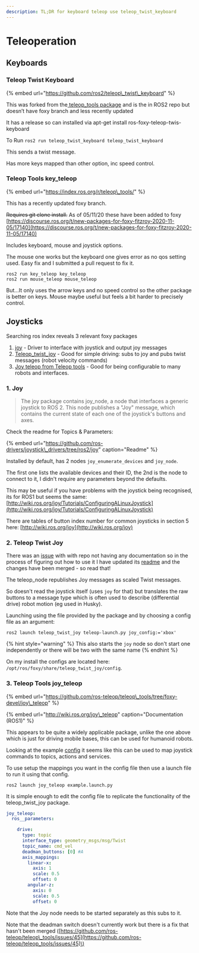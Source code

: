 ```yaml
---
description: TL;DR for keyboard teleop use teleop_twist_keyboard
---
```


# Teleoperation

## Keyboards

### Teleop Twist Keyboard

{% embed url="https://github.com/ros2/teleop\_twist\_keyboard" %}

This was forked from the[ teleop\_tools package](https://index.ros.org/r/teleop_tools/) and is the in ROS2 repo but doesn’t have foxy branch and less recently updated  

It has a release so can installed via apt-get install ros-foxy-teleop-twis-keyboard 

To Run  `ros2 run teleop_twist_keyboard teleop_twist_keyboard`

This sends a twist message.

Has more keys mapped than other option, inc speed control. 

### Teleop Tools key\_teleop

{% embed url="https://index.ros.org/r/teleop\_tools/" %}

This has a recently updated foxy branch.

~~Requires git clone install.~~  As of 05/11/20 these have been added to foxy [https://discourse.ros.org/t/new-packages-for-foxy-fitzroy-2020-11-05/17140](https://discourse.ros.org/t/new-packages-for-foxy-fitzroy-2020-11-05/17140)

Includes keyboard, mouse and joystick options.

The mouse one works but the keyboard one gives error as no qos setting used. Easy fix and I submitted a pull request to fix it.

```text
ros2 run key_teleop key_teleop
ros2 run mouse_teleop mouse_teleop
```

But...It only uses the arrow keys and no speed control so the other package is better on keys. Mouse maybe useful but feels a bit harder to precisely control. 

## Joysticks

Searching ros index reveals 3 relevant foxy packages

1. [joy](https://index.ros.org/p/joy/github-ros-drivers-joystick_drivers/#foxy) - Driver to interface with joystick and output joy messages
2. [Teleop\_twist\_joy](https://index.ros.org/p/teleop_twist_joy/github-ros2-teleop_twist_joy/#foxy) - Good for simple driving: subs to joy and pubs twist messages \(robot velocity commands\)
3. [Joy teleop from Teleop tools](https://index.ros.org/p/joy_teleop/github-pal-robotics-joy_teleop/#foxy) - Good for being configurable to many robots and interfaces. 

### 1. Joy

> The joy package contains joy\_node, a node that interfaces a generic joystick to ROS 2. This node publishes a "Joy" message, which contains the current state of each one of the joystick's buttons and axes.

Check the readme for Topics & Parameters:

{% embed url="https://github.com/ros-drivers/joystick\_drivers/tree/ros2/joy" caption="Readme" %}

Installed by default, has 2 nodes `joy_enumerate_devices` and `joy_node`.

The first one lists the available devices and their ID, the 2nd is the node to connect to it, I didn't require any parameters beyond the defaults.

This may be useful if you have problems with the joystick being recognised, its for ROS1 but seems the same: [http://wiki.ros.org/joy/Tutorials/ConfiguringALinuxJoystick](http://wiki.ros.org/joy/Tutorials/ConfiguringALinuxJoystick)

There are tables of button index number for common joysticks in section 5 here: [http://wiki.ros.org/joy](http://wiki.ros.org/joy)

### 2. Teleop Twist Joy

There was an [issue](https://github.com/ros2/teleop_twist_joy/issues/17) with with repo not having any documentation so in the process of figuring out how to use it I have updated its [readme](https://github.com/ros2/teleop_twist_joy/blob/eloquent/README.md) and the changes have been merged - so read that!

The teleop\_node republishes Joy messages as scaled Twist messages.

So doesn't read the joystick itself \(uses `joy` for that\) but translates the raw buttons to a message type which is often used to describe \(differential drive\) robot motion \(eg used in Husky\).

Launching using the file provided by the package and by choosing a config file as an argument:

```text
ros2 launch teleop_twist_joy teleop-launch.py joy_config:='xbox'
```

{% hint style="warning" %}
This also starts the `joy` node so don't start one independently or there will be two with the same name
{% endhint %}

On my install the configs are located here: `/opt/ros/foxy/share/teleop_twist_joy/config`.

###  3. Teleop Tools joy\_teleop

{% embed url="https://github.com/ros-teleop/teleop\_tools/tree/foxy-devel/joy\_teleop" %}

{% embed url="http://wiki.ros.org/joy\_teleop" caption="Documentation \(ROS1\)" %}

This appears to be quite a widely applicable package, unlike the one above which is just for driving mobile bases, this can be used for humanoid robots. 

Looking at the example [config](https://github.com/ros-teleop/teleop_tools/blob/foxy-devel/joy_teleop/config/joy_teleop_example.yaml) it seems like this can be used to map joystick commands to topics, actions and services. 

To use setup the mappings you want in the config file then use a launch file to run it using that config.

```text
ros2 launch joy_teleop example.launch.py
```

It is simple enough to edit the config file to replicate the functionality of the teleop\_twist\_joy package.

```yaml
joy_teleop:
  ros__parameters:

    drive:
      type: topic
      interface_type: geometry_msgs/msg/Twist
      topic_name: cmd_vel
      deadman_buttons: [0] #A
      axis_mappings:
        linear-x:
          axis: 1
          scale: 0.5
          offset: 0
        angular-z:
          axis: 0
          scale: 0.5
          offset: 0
```

Note that the Joy node needs to be started separately as this subs to it.

Note that the deadman switch doesn't currently work but there is a fix that hasn't been merged \([https://github.com/ros-teleop/teleop\_tools/issues/45](https://github.com/ros-teleop/teleop_tools/issues/45)\)

